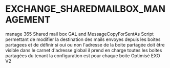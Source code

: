 # EXCHANGE_SHAREDMAILBOX_MANAGEMENT
manage 365 Shared mail box GAL and MessageCopyForSentAs
Script permettant de modifier la destination des mails envoyes depuis les boites partagees
et de définir si oui ou non l'adresse de la boite partagée doit être visible 
dans le carnet d'adresse global 
il prend en charge toutes les boites partagées du tenant
la configuration est pour chaque boite
Optimisé EXO V2
